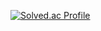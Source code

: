 

[![Solved.ac Profile](http://mazassumnida.wtf/api/v2/generate_badge?boj=이름)](https://solved.ac/pj0903/)
